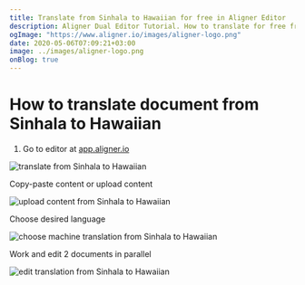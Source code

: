 ```yaml
---
title: Translate from Sinhala to Hawaiian for free in Aligner Editor
description: Aligner Dual Editor Tutorial. How to translate for free from Sinhala to Hawaiian. Aligner is multilingual document management platform. 
ogImage: "https://www.aligner.io/images/aligner-logo.png"
date: 2020-05-06T07:09:21+03:00
image: ../images/aligner-logo.png
onBlog: true
---
```


# How to translate document from Sinhala to Hawaiian

1. Go to editor at [app.aligner.io](https://app.aligner.io "Aligner App web page")

![translate from Sinhala to Hawaiian](../aligner-blank-editor.png "translate from Sinhala to Hawaiian")

Copy-paste content or upload content

![upload content from Sinhala to Hawaiian](../aligner-uploaded-document.png "upload content from Sinhala to Hawaiian")

Choose desired language

![choose machine translation from Sinhala to Hawaiian](../aligner-language-dropdown.png "choose machine translation from Sinhala to Hawaiian")

Work and edit 2 documents in parallel

![edit translation from Sinhala to Hawaiian](../aligner-double-sitded-editor.png "edit translation from Sinhala to Hawaiian")

